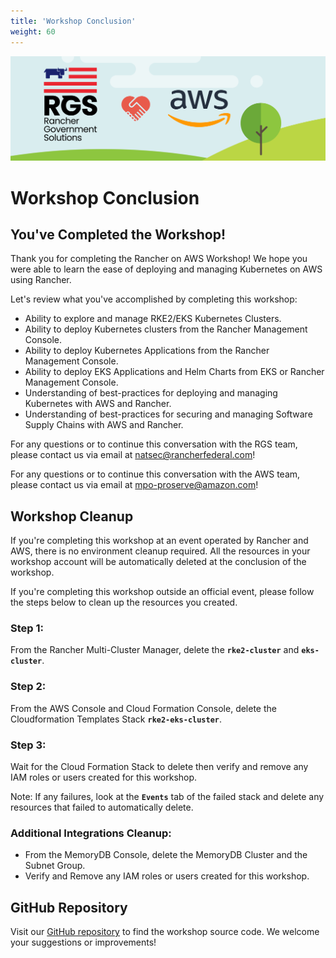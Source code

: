 ```yaml
---
title: 'Workshop Conclusion'
weight: 60
---
```


![rgs-aws-banner](/static/images/rgs-aws-banner.png)

# Workshop Conclusion

## You've Completed the Workshop!

Thank you for completing the Rancher on AWS Workshop! We hope you were able to learn the ease of deploying and managing Kubernetes on AWS using Rancher.

Let's review what you've accomplished by completing this workshop:

- Ability to explore and manage RKE2/EKS Kubernetes Clusters.
- Ability to deploy Kubernetes clusters from the Rancher Management Console.
- Ability to deploy Kubernetes Applications from the Rancher Management Console.
- Ability to deploy EKS Applications and Helm Charts from EKS or Rancher Management Console.
- Understanding of best-practices for deploying and managing Kubernetes with AWS and Rancher.
- Understanding of best-practices for securing and managing Software Supply Chains with AWS and Rancher.

For any questions or to continue this conversation with the RGS team, please contact us via email at natsec@rancherfederal.com!

For any questions or to continue this conversation with the AWS team, please contact us via email at mpo-proserve@amazon.com!

## Workshop Cleanup

If you're completing this workshop at an event operated by Rancher and AWS, there is no environment cleanup required. All the resources in your workshop account will be automatically deleted at the conclusion of the workshop.

If you're completing this workshop outside an official event, please follow the steps below to clean up the resources you created.

### Step 1:

From the Rancher Multi-Cluster Manager, delete the **`rke2-cluster`** and **`eks-cluster`**.

### Step 2:

From the AWS Console and Cloud Formation Console, delete the Cloudformation Templates Stack **`rke2-eks-cluster`**.

### Step 3:

Wait for the Cloud Formation Stack to delete then verify and remove any IAM roles or users created for this workshop.

Note: If any failures, look at the **`Events`** tab of the failed stack and delete any resources that failed to automatically delete.

### Additional Integrations Cleanup:

- From the MemoryDB Console, delete the MemoryDB Cluster and the Subnet Group.
- Verify and Remove any IAM roles or users created for this workshop.

## GitHub Repository

Visit our [GitHub repository](https://github.com/aws-samples/rancher-on-aws-workshop) to find the workshop source code. We welcome your suggestions or improvements!

